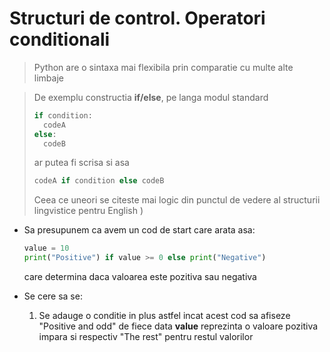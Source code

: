 
# Structuri de control. Operatori conditionali

> Python are o sintaxa mai flexibila prin comparatie cu multe alte limbaje

> De exemplu constructia **if/else**, pe langa modul standard
>   ```python
>   if condition:
>     codeA
>   else:
>     codeB
>   ```
>   ar putea fi scrisa si asa
>   ```python
>   codeA if condition else codeB
>   ```
> Ceea ce uneori se citeste mai logic din punctul de vedere al structurii lingvistice pentru English )

* Sa presupunem ca avem un cod de start care arata asa:
    ```python
    value = 10
    print("Positive") if value >= 0 else print("Negative")
    ```
    care determina daca valoarea este pozitiva sau negativa

* Se cere sa se:
    1. Se adauge o conditie in plus astfel incat acest cod sa afiseze "Positive and odd" de fiece data **value** reprezinta o valoare pozitiva impara si respectiv "The rest" pentru restul valorilor



